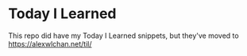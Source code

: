 # Today I Learned

This repo did have my Today I Learned snippets, but they've moved to <https://alexwlchan.net/til/>
